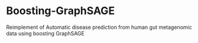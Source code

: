 # Boosting-GraphSAGE
Reimplement of Automatic disease prediction from human gut metagenomic data using boosting GraphSAGE
